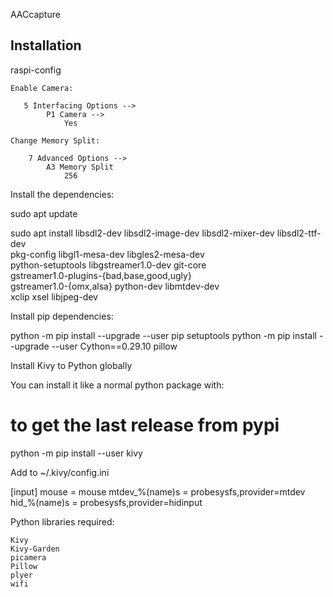 AACcapture


Installation 
-----------------------------------------------

raspi-config

    Enable Camera:

       5 Interfacing Options -->
            P1 Camera -->
                Yes

    Change Memory Split:

        7 Advanced Options -->
            A3 Memory Split
                256


            
Install the dependencies:

sudo apt update

sudo apt install libsdl2-dev libsdl2-image-dev libsdl2-mixer-dev libsdl2-ttf-dev \
   pkg-config libgl1-mesa-dev libgles2-mesa-dev \
   python-setuptools libgstreamer1.0-dev git-core \
   gstreamer1.0-plugins-{bad,base,good,ugly} \
   gstreamer1.0-{omx,alsa} python-dev libmtdev-dev \
   xclip xsel libjpeg-dev

Install pip dependencies:

python -m pip install --upgrade --user pip setuptools
python -m pip install --upgrade --user Cython==0.29.10 pillow

Install Kivy to Python globally

You can install it like a normal python package with:

# to get the last release from pypi
python -m pip install --user kivy

Add to  ~/.kivy/config.ini

[input]
mouse = mouse
mtdev_%(name)s = probesysfs,provider=mtdev
hid_%(name)s = probesysfs,provider=hidinput



Python libraries required:

    Kivy
    Kivy-Garden
    picamera
    Pillow
    plyer
    wifi